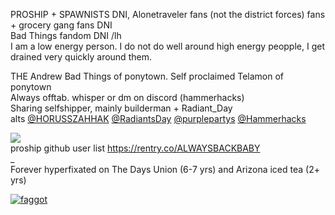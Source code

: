 PROSHIP + SPAWNISTS DNI, Alonetraveler fans (not the district forces) fans + grocery gang fans DNI  
Bad Things fandom DNI /lh  
I am a low energy person. I do not do well around high energy peopple, I get drained very quickly around them.

THE Andrew Bad Things of ponytown. Self proclaimed Telamon of ponytown  
Always offtab. whisper or dm on discord (hammerhacks)  
Sharing selfshipper, mainly builderman + Radiant_Day  
alts [@HORUSSZAHHAK](https://github.com/horussZahhak) [@RadiantsDay](https://github.com/Radiantsday) [@purplepartys](https://github.com/purplepartys) [@Hammerhacks](https://github.com/hammerhacks)
 

![](https://komarev.com/ghpvc/?username=sluggot&style=flat-square&color=632ae8&label=rootbeer+cans)  
proship github user list https://rentry.co/ALWAYSBACKBABY  
_    
Forever hyperfixated on The Days Union (6-7 yrs) and Arizona iced tea (2+ yrs)  

[![faggot](https://spotify-github-profile.kittinanx.com/api/view?uid=31r4hrb2nt3kluv7jfrcoqn5p73m&cover_image=false&theme=natemoo-re&show_offline=false&background_color=121212&interchange=true&bar_color=000000&bar_color_cover=true)](https://spotify-github-profile.kittinanx.com/api/view?uid=31r4hrb2nt3kluv7jfrcoqn5p73m&redirect=true)
